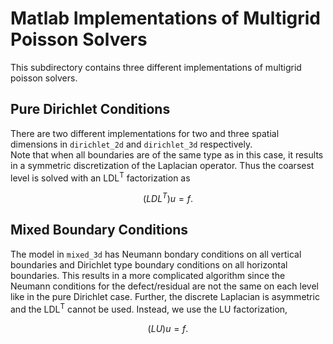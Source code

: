 # Matlab Implementations of Multigrid Poisson Solvers
This subdirectory contains three different implementations of multigrid poisson solvers.

## Pure Dirichlet Conditions
There are two different implementations for two and three spatial dimensions in `dirichlet_2d` and `dirichlet_3d` respectively. <br>
Note that when all boundaries are of the same type as in this case, it results in a symmetric discretization of the Laplacian operator. Thus the coarsest level is solved with an LDL<sup>T</sup> factorization as
```math
    (LDL^T)u=f.
```

## Mixed Boundary Conditions
The model in `mixed_3d` has Neumann bondary conditions on all vertical boundaries and Dirichlet type boundary conditions on all horizontal boundaries. This results in a more complicated algorithm since the Neumann conditions for the defect/residual are not the same on each level like in the pure Dirichlet case.
Further, the discrete Laplacian is asymmetric and the LDL<sup>T</sup> cannot be used. Instead, we use the LU factorization,
```math
    (LU)u=f.
```
